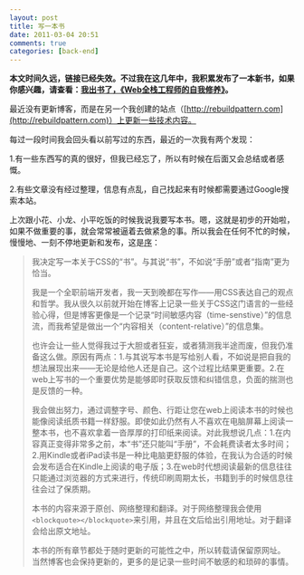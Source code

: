 ```yaml
---
layout: post
title: 写一本书
date: 2011-03-04 20:51
comments: true
categories: [back-end]
---
```


**本文时间久远，链接已经失效。不过我在这几年中，我积累发布了一本新书，如果你感兴趣，请查看：[我出书了，《Web全栈工程师的自我修养》](https://yuguo.us/weblog/full-stack-engineer/)。**

最近没有更新博客，而是在另一个我创建的站点（[http://rebuildpattern.com](http://rebuildpattern.com)）上更新一些技术内容。

每过一段时间我会回头看以前写过的东西，最近的一次我有两个发现：

1.有一些东西写的真的很好，但我已经忘了，所以有时候在后面又会总结或者感慨。

2.有些文章没有经过整理，信息有点乱，自己找起来有时候都需要通过Google搜索本站。

上次跟小花、小龙、小平吃饭的时候我说我要写本书。嗯，这就是初步的开始啦，如果不做重要的事，就会常常被逼着去做紧急的事。所以我会在任何不忙的时候，慢慢地、一刻不停地更新和发布，这是[序](http://rebuildpattern.com/node/24)：

> 我决定写一本关于CSS的“书”。与其说“书”，不如说“手册”或者“指南”更为恰当。
>
> 我是一个全职前端开发者，我一天到晚都在写作——用CSS表达自己的观点和哲学。我从很久以前就开始在博客上记录一些关于CSS这门语言的一些经验心得，但是博客更像是一个记录“时间敏感内容（time-senstive）”的信息流，而我希望是做出一个“内容相关（content-relative）”的信息集。
>
> 也许会让一些人觉得我过于大胆或者狂妄，或者猜测我半途而废，但我仍准备这么做。原因有两点：1.与其说写本书是写给别人看，不如说是把自我的想法展现出来——无论是给他人还是自己。这个过程比结果更重要。2.在web上写书的一个重要优势是能够即时获取反馈和纠错信息，负面的揣测也是反馈的一种。
>
> 我会做出努力，通过调整字号、颜色、行距让您在web上阅读本书的时候也能像阅读纸质书籍一样舒服。即使如此仍然有人不喜欢在电脑屏幕上阅读一整本书，也不喜欢拿着一沓厚厚的打印纸来阅读。对此我想说几点：1.在内容真正变得非常多之前，本“书”还只能叫“手册”，不会耗费读者太多时间；2.用Kindle或者iPad读书是一种比电脑更舒服的体验，在我认为合适的时候会发布适合在Kindle上阅读的电子版；3.在web时代想阅读最新的信息往往只能通过浏览器的方式来进行，传统印刷周期太长，书籍到手的时候信息往往会过了保质期。
>
> 本书的内容来源于原创、网络整理和翻译。对于网络整理我会使用`<blockquote></blockquote>`来引用，并且在文后给出引用地址。对于翻译会给出原文地址。
>
> 本书的所有章节都处于随时更新的可能性之中，所以转载请保留原网址。
当然博客也会保持更新的，更多的是记录一些时间不敏感的和琐碎的事情。
